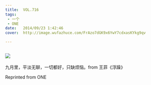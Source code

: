 ```yaml
---
title:	VOL.716
tags:
 - 一个
 - ONE
date:	2014/09/23 1:42:46
cover:	http://image.wufazhuce.com/FrAzo7dGK9x6YwY7cdxasKYkg9qv

---
```

![](http://image.wufazhuce.com/FrAzo7dGK9x6YwY7cdxasKYkg9qv)
---

九月里，平淡无聊，一切都好，只缺烦恼。from 王菲《浮躁》
 
Reprinted from ONE
